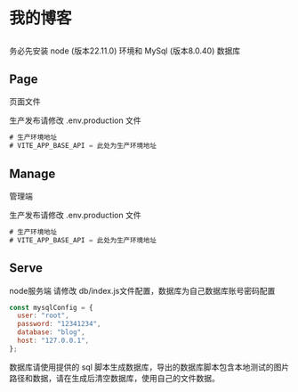 # 我的博客

## 
务必先安装 node (版本22.11.0) 环境和 MySql (版本8.0.40) 数据库

## Page
页面文件

生产发布请修改 .env.production 文件
```js
# 生产环境地址
# VITE_APP_BASE_API = 此处为生产环境地址
```

## Manage

管理端

生产发布请修改 .env.production 文件
```js
# 生产环境地址
# VITE_APP_BASE_API = 此处为生产环境地址
```

## Serve

node服务端
请修改 db/index.js文件配置，数据库为自己数据库账号密码配置

```js
const mysqlConfig = {
  user: "root",
  password: "12341234",
  database: "blog",
  host: "127.0.0.1",
};
```
数据库请使用提供的 sql 脚本生成数据库，导出的数据库脚本包含本地测试的图片路径和数据，请在生成后清空数据库，使用自己的文件数据。